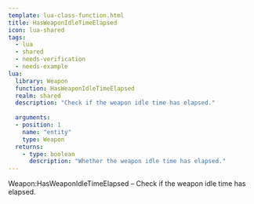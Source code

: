 ```yaml
---
template: lua-class-function.html
title: HasWeaponIdleTimeElapsed
icon: lua-shared
tags:
  - lua
  - shared
  - needs-verification
  - needs-example
lua:
  library: Weapon
  function: HasWeaponIdleTimeElapsed
  realm: shared
  description: "Check if the weapon idle time has elapsed."
  
  arguments:
  - position: 1
    name: "entity"
    type: Weapon
  returns:
    - type: boolean
      description: "Whether the weapon idle time has elapsed."
---
```


<div class="lua__search__keywords">
Weapon:HasWeaponIdleTimeElapsed &#x2013; Check if the weapon idle time has elapsed.
</div>
